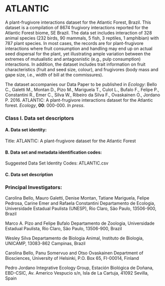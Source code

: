 # ATLANTIC
A plant-frugivore interactions dataset for the Atlantic Forest, Brazil.
This dataset is a compilation of 8674 frugivory interactions reported for the Atlantic Forest biome, SE Brazil. The data set includes interaction of 328 animal species (232 birds, 90 mammals, 5 fish, 3 reptiles, 1 amphibian) with 787 plant species. In most cases, the records are for plant-frugivore interactions where fruit consumption and handling may end up on actual seed dispersal for the plant, yet illustrating ample variation between the extremes of mutualistic and antagosnistic (e.g., pulp consumption) interactions. In addition, the dataset includes trait information on fruit characteristics (fruit and seed size, colour), and frugivores (body mass and gape size, i.e., width of bill at the commissures).

The dataset accompanies our Data Paper to be published in _Ecology_:
Bello C., Galetti M., Montan D., Pizo M., Mariguela T., Culot L., Bufalo F., Felipe P., Constantini R., Emer C., Silva W., Ribeiro da Silva F., Ovaskainen O., Jordano P. 2016. ATLANTIC: A plant-frugivore interactions dataset for the Atlantic forest. _Ecology_, **00**: 000-000. _In press_.

### Class I. Data set descriptors

#### A. Data set identity:
Title: ATLANTIC: A plant-frugivore dataset for the Atlantic Forest

#### B. Data set and metadata identification codes:
Suggested Data Set Identity Codes: ATLANTIC.csv

#### C. Data set description

### Principal Investigators:
Carolina Bello, Mauro Galetti, Denise Montan, Tatiane Mariguela, Felipe Pedrosa, Carine Emer and  Rafaela Constantini 
Departamento de Ecologia, Universidade Estadual Paulista (UNESP), Rio Claro, São Paulo, 13506-900, Brazil

Marco A. Pizo and Felipe Bufalo
Departamento de Zoologia, Universidade Estadual Paulista, Rio Claro, São Paulo, 13506-900, Brazil

Wesley Silva
Departamento de Biologia Animal, Instituto de Biologia, UNICAMP, 13083-862 Campinas, Brazil

Carolina Bello, Panu Somervuo and Otso Ovaskainen
Department of Biosciences, University of Helsinki, P.O. Box 65, FI-00014, Finland

Pedro Jordano
Integrative Ecology Group, Estación Biológica de Doñana, EBD-CSIC, Av. Americo Vespucio s/n, Isla de La Cartuja, 41092 Sevilla, Spain
